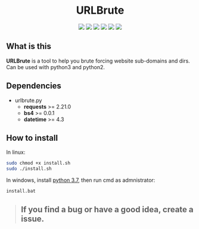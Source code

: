 <h1 align="center"> URLBrute </h1>

<p align="center">
  <img src="https://img.shields.io/badge/python-3.7%20%7C%202.7-blue">
  <img src="https://img.shields.io/badge/made%20by-ReddyyZ-red">
  <a href="https://github.com/ReddyyZ/URLBrute/issues"><img src="https://img.shields.io/github/issues/ReddyyZ/URLBrute"></a>
  <img src="https://img.shields.io/github/release-date/ReddyyZ/URLBrute">
  <a href="https://discord.gg/v5d3PZ9"><img src="https://img.shields.io/discord/704882848364101763"></a>
  <img src="https://img.shields.io/github/repo-size/ReddyyZ/URLBrute">
</p>

## What is this
**URLBrute** is a tool to help you brute forcing website sub-domains and dirs.                                                                
Can be used with python3 and python2.

## Dependencies
- urlbrute.py
  - **requests** >= 2.21.0
  - **bs4** >= 0.0.1
  - **datetime** >= 4.3

## How to install
In linux: 
```bash
sudo chmod +x install.sh
sudo ./install.sh
```

In windows, install [python 3.7](https://www.python.org/downloads/release/python-373/), then run cmd as admnistrator:
```bat
install.bat
```

> ## If you find a bug or have a good idea, create a issue.
